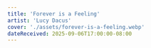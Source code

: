 ```yaml
---
title: 'Forever is a Feeling'
artist: 'Lucy Dacus'
cover: './assets/forever-is-a-feeling.webp'
dateReceived: 2025-09-06T17:00:00-08:00
---
```

